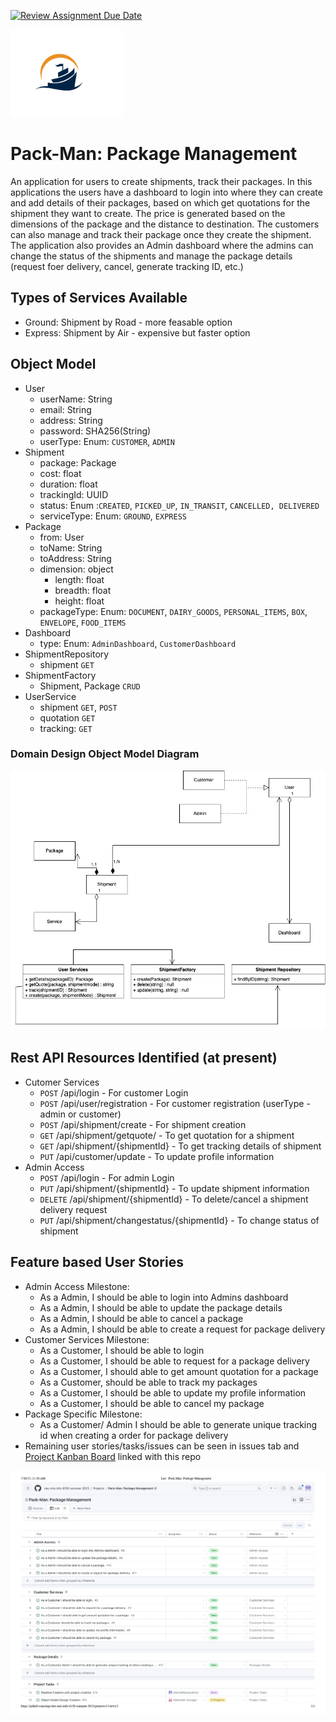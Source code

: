 [![Review Assignment Due Date](https://classroom.github.com/assets/deadline-readme-button-24ddc0f5d75046c5622901739e7c5dd533143b0c8e959d652212380cedb1ea36.svg)](https://classroom.github.com/a/Rx1afNgR)

<img height="140" width="180" alt="logo" src="assets/logo.jpg" />

# Pack-Man: Package Management

An application for users to create shipments, track their packages.
In this applications the users have a dashboard to login into where they can create and add details of their packages, based on which get quotations for the shipment they want to create. The price is generated based on the dimensions of the package and the distance to destination. The customers can also manage and track their package once they create the shipment.
The application also provides an Admin dashboard where the admins can change the status of the shipments and manage the package details (request foer delivery, cancel, generate tracking ID, etc.)

## Types of Services Available

- Ground: Shipment by Road - more feasable option
- Express: Shipment by Air - expensive but faster option

## Object Model

- User
  - userName: String
  - email: String
  - address: String
  - password: SHA256(String)
  - userType: Enum: `CUSTOMER`, `ADMIN`
- Shipment
  - package: Package
  - cost: float
  - duration: float
  - trackingId: UUID
  - status: Enum :`CREATED`, `PICKED_UP`, `IN_TRANSIT`, `CANCELLED, DELIVERED`
  - serviceType: Enum: `GROUND`, `EXPRESS`
- Package
  - from: User
  - toName: String
  - toAddress: String
  - dimension: object
    - length: float
    - breadth: float
    - height: float
  - packageType: Enum: `DOCUMENT`, `DAIRY_GOODS`, `PERSONAL_ITEMS`, `BOX`, `ENVELOPE`, `FOOD_ITEMS`
- Dashboard
  - type: Enum: `AdminDashboard`, `CustomerDashboard`
- ShipmentRepository
  - shipment `GET`
- ShipmentFactory
  - Shipment, Package `CRUD`
- UserService
  - shipment `GET`, `POST`
  - quotation `GET`
  - tracking: `GET`

### Domain Design Object Model Diagram

<img alt="Object Model image"  src="assets/ObjectModel.jpg" />

## Rest API Resources Identified (at present)

- Cutomer Services
  - `POST` /api/login - For customer Login
  - `POST` /api/user/registration - For customer registration (userType - admin or customer)
  - `POST` /api/shipment/create - For shipment creation
  - `GET` /api/shipment/getquote/ - To get quotation for a shipment
  - `GET` /api/shipment/{shipmentId} - To get tracking details of shipment
  - `PUT` /api/customer/update - To update profile information
- Admin Access
  - `POST` /api/login - For admin Login
  - `PUT` /api/shipment/{shipmentId} - To update shipment information
  - `DELETE` /api/shipment/{shipmentId} - To delete/cancel a shipment delivery request
  - `PUT` /api/shipment/changestatus/{shipmentId} - To change status of shipment

## Feature based User Stories

- Admin Access Milestone:
  - As a Admin, I should be able to login into Admins dashboard
  - As a Admin, I should be able to update the package details
  - As a Admin, I should be able to cancel a package
  - As a Admin, I should be able to create a request for package delivery
- Customer Services Milestone:
  - As a Customer, I should be able to login
  - As a Customer, I should be able to request for a package delivery
  - As a Customer, I should able to get amount quotation for a package
  - As a Customer, should be able to track my packages
  - As a Customer, I should be able to update my profile information
  - As a Customer, I should  be able to cancel my package
- Package Specific Milestone:
  - As a Customer/ Admin I should be able to generate unique tracking id when creating a order for package delivery
- Remaining user stories/tasks/issues can be seen in issues tab and [Project Kanban Board](https://github.com/orgs/neu-mis-info-6150-summer-2023/projects/1/views/1) linked with this repo

<img alt="User Stories image"  src="assets/userStories.jpg" />
